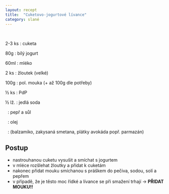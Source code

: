 ```yaml
---
layout: recept
title:  "Cuketovo-jogurtové lívance"
category: slané
---
```


<br>

<div class="ingredience" markdown="1">

2-3 ks
: cuketa

80g
: bílý jogurt

60ml
: mléko

2 ks
: žloutek (velké)

100g
: pol. mouka (+ až 100g dle potřeby)

½ ks
: PdP

½ lž.
: jedlá soda

&nbsp;
: pepř a sůl

&nbsp;
: olej

&nbsp;
: (balzamiko, zakysaná smetana, plátky avokáda popř. parmazán)

</div>

## Postup

<div class="postup" markdown="1">  

- nastrouhanou cuketu vysušit a smíchat s jogurtem
- v mléce rozšlehat žloutky a přidat k cuketám
- nakonec přidat mouku smíchanou s práškem do pečiva, sodou, solí a pepřem
- v případě, že je těsto moc řídké a lívance se při smažení trhají → **PŘIDAT MOUKU!!**
     
</div>
